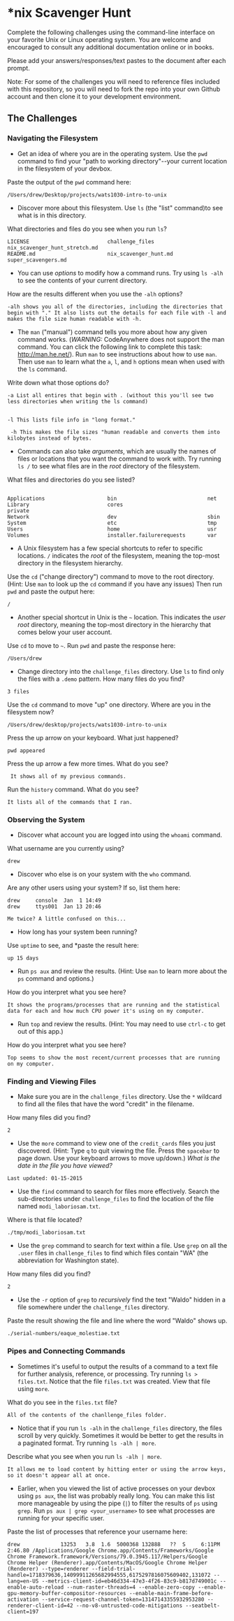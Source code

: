 # *nix Scavenger Hunt

Complete the following challenges using the command-line interface on your favorite
Unix or Linux operating system. You are welcome and encouraged to consult any
additional documentation online or in books.

Please add your answers/responses/text pastes to the document after each prompt.

Note: For some of the challenges you will need to reference files included with
this repository, so you will need to fork the repo into your own Github account
and then clone it to your development environment.

## The Challenges

### Navigating the Filesystem

* Get an idea of where you are in the operating system. Use the `pwd` command to find your "path to working directory"--your current location in the filesystem of your devbox. 

Paste the output of the `pwd` command here:

```
/Users/drew/Desktop/projects/wats1030-intro-to-unix
```

* Discover more about this filesystem. Use `ls` (the "list" command)to see what is in this directory. 

What directories and files do you see when you run `ls`?

```
LICENSE                         challenge_files                 nix_scavenger_hunt_stretch.md
README.md                       nix_scavenger_hunt.md           super_scavengers.md
```

* You can use *options* to modify how a command runs. Try using `ls -alh` to see the contents of your current directory. 

How are the results different when you use the `-alh` options?

```
-alh shows you all of the directories, including the directories that begin with "." It also lists out the details for each file with -l and makes the file size human readable with -h. 
```

* The `man` ("manual") command tells you more about how any given command works. (*WARNING:* CodeAnywhere does not support the man command. You can click the following link to complete this task: http://man.he.net/). Run `man` to see instructions about how to use `man`. Then use `man` to learn what the `a`, `l`, and `h` options mean when used with the `ls` command. 

Write down what those options do?

```
-a List all entires that begin with . (without this you'll see two less directories when writing the ls command)


-l This lists file info in "long format." 

 -h This makes the file sizes "human readable and converts them into kilobytes instead of bytes.

```


* Commands can also take *arguments*, which are usually the names of files or locations that you want the command to work with. Try running `ls /` to see what files are in the *root* directory of the filesystem. 

What files and directories do you see listed?

```

Applications                    bin                             net
Library                         cores                           private
Network                         dev                             sbin
System                          etc                             tmp
Users                           home                            usr
Volumes                         installer.failurerequests       var
```

* A Unix filesystem has a few special shortcuts to refer to specific locations. `/` indicates the *root* of the filesystem, meaning the top-most directory in the filesystem hierarchy. 

Use the `cd` ("change directory") command to move to the root directory. (Hint: Use `man` to look up the `cd` command if you have any issues) Then run `pwd` and paste the output here:

```
/
```
* Another special shortcut in Unix is the `~` location. This indicates the *user root* directory, meaning the top-most directory in the hierarchy that comes below your user account. 

Use `cd` to move to `~`. Run `pwd` and paste the response here:

```
/Users/drew
```

* Change directory into the `challenge_files` directory. Use `ls` to find only the files with a `.demo` pattern. How many files do you find?

```
3 files
```
 
Use the `cd` command to move "up" one directory. Where are you in the filesystem now?

```
/Users/drew/desktop/projects/wats1030-intro-to-unix
```

Press the up arrow on your keyboard. What just happened?

```
pwd appeared
```

Press the up arrow a few more times. What do you see?

```
 It shows all of my previous commands.
```
Run the `history` command. What do you see?

```
It lists all of the commands that I ran.
```
### Observing the System

* Discover what account you are logged into using the `whoami` command. 

What username are you currently using?

```
drew
```
* Discover who else is on your system with the `who` command. 

Are any other users using your system? If so, list them here:

```
drew     console  Jan  1 14:49 
drew     ttys001  Jan 13 20:46 

Me twice? A little confused on this...
```
* How long has your system been running? 

Use `uptime` to see, and *paste the result here:

```
up 15 days
```

* Run `ps aux` and review the results. (Hint: Use `man` to learn more about the `ps` command and options.) 

How do you interpret what you see here?

```
It shows the programs/processes that are running and the statistical data for each and how much CPU power it's using on my computer.
```

* Run `top` and review the results. (Hint: You may need to use `ctrl-c` to get out of this app.) 

How do you interpret what you see here?

```
Top seems to show the most recent/current processes that are running on my computer.
```

### Finding and Viewing Files

* Make sure you are in the `challenge_files` directory. Use the `*` wildcard to find all the files that have the word "credit" in the filename. 

How many files did you find?

``
2
``
* Use the `more` command to view one of the `credit_cards` files you just discovered. (Hint: Type `q` to quit viewing the file. Press the `spacebar` to page down. Use your keyboard arrows to move up/down.) *What is the date in the file you have viewed?*
```
Last updated: 01-15-2015
```
* Use the `find` command to search for files more effectively. Search the sub-directories under `challenge_files` to find the location of the file named `modi_laboriosam.txt`. 

Where is that file located?

```
./tmp/modi_laboriosam.txt
```
* Use the `grep` command to search for text within a file. Use `grep` on all the `.user` files in `challenge_files` to find which files contain "WA" (the abbreviation for Washington state). 

How many files did you find?
```
2
```
* Use the `-r` option of `grep` to *recursively* find the text "Waldo" hidden in a file somewhere under the `challenge_files` directory. 

Paste the result showing the file and line where the word "Waldo" shows up.

```
./serial-numbers/eaque_molestiae.txt
```
### Pipes and Connecting Commands

* Sometimes it's useful to output the results of a command to a text file for further analysis, reference, or processing. Try running `ls > files.txt`. Notice that the file `files.txt` was created. View that file using `more`. 

What do you see in the `files.txt` file?

```
All of the contents of the chanllenge_files folder.
```

* Notice that if you run `ls -alh` in the `challenge_files` directory, the files scroll by very quickly. Sometimes it would be better to get the results in a paginated format. Try running `ls -alh | more`. 

Describe what you see when you run `ls -alh | more`.

```
It allows me to load content by hitting enter or using the arrow keys, so it doesn't appear all at once.
```
* Earlier, when you viewed the list of active processes on your devbox using `ps aux`, the list was probably really long. You can make this list more manageable by using the pipe (`|`) to filter the results of `ps` using `grep`. Run `ps aux | grep <your_username>` to see what processes are running for your specific user. 

Paste the list of processes that reference your username here:

```
drew             13253   3.8  1.6  5000368 132888   ??  S     6:11PM   2:46.80 /Applications/Google Chrome.app/Contents/Frameworks/Google Chrome Framework.framework/Versions/79.0.3945.117/Helpers/Google Chrome Helper (Renderer).app/Contents/MacOS/Google Chrome Helper (Renderer) --type=renderer --field-trial-handle=1718379636,14099911265682994555,6175297816075609402,131072 --lang=en-US --metrics-client-id=eb46d334-47e3-4f26-83c9-b817d749001c --enable-auto-reload --num-raster-threads=4 --enable-zero-copy --enable-gpu-memory-buffer-compositor-resources --enable-main-frame-before-activation --service-request-channel-token=13147143355932953280 --renderer-client-id=42 --no-v8-untrusted-code-mitigations --seatbelt-client=197
```